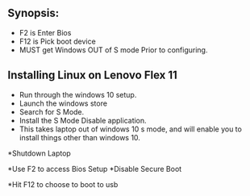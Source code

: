 ## Synopsis:
* F2 is Enter Bios
* F12 is Pick boot device
* MUST get Windows OUT of S mode Prior to configuring. 

## Installing Linux on Lenovo Flex 11
* Run through the windows 10 setup.
* Launch the windows store
* Search for S Mode.
* Install the S Mode Disable application.
* This takes laptop out of windows 10 s mode, and will enable you to install things other than windows 10. 

*Shutdown Laptop

*Use F2 to access Bios Setup
*Disable Secure Boot

*Hit F12 to choose to boot to usb
